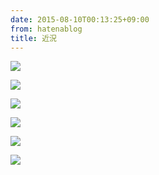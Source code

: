 ```yaml
---
date: 2015-08-10T00:13:25+09:00
from: hatenablog
title: 近況
---
```

![](https://pbs.twimg.com/media/CLx-2oRUwAAGR9u.jpg:large)

![](https://pbs.twimg.com/media/CL-UvqwUkAA7p6x.jpg:large)

![](https://pbs.twimg.com/media/CL8S_3mUAAQSeXx.jpg:large)

![](https://pbs.twimg.com/media/CL9DlxIUYAAunTL.jpg:large)

![](https://pbs.twimg.com/media/CL9DcX8VEAEXVd2.jpg:large)

![](https://pbs.twimg.com/media/CL9x1uVUwAAWm2y.jpg:large)

